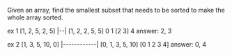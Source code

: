 Given an array, find the smallest subset that needs to be sorted to make the whole array sorted.

ex 1
[1, 2, 5, 2, 5]
       |--|
[1, 2, 2, 5, 5]
 0  1 [2  3]  4
answer: 2, 3

ex 2
[1, 3, 5, 10, 0]
 |------------|
[0, 1, 3, 5, 10]
[0  1  2  3  4]
answer: 0, 4